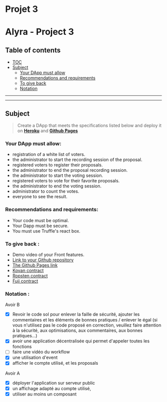 # Projet 3

# Alyra - Project 3

## Table of contents

- [TOC](#Table-of-contents)
- [Subject](#Subject)
    - [Your DApp must allow](#Your-DApp-must-allow)
    - [Recommendations and requirements](#Recommendations-and-requirements)
    - [To give back](#To-give-back)
    - [Notation](#notation)

---

---

## Subject

> Create a DApp that meets the specifications listed below and deploy it on [**Heroku**](https://www.heroku.com/) and [**Github Pages**](https://pages.github.com/)
> 

### **Your DApp must allow:**

- registration of a white list of voters.
- the administrator to start the recording session of the proposal.
- registered voters to register their proposals.
- the administrator to end the proposal recording session.
- the administrator to start the voting session.
- registered voters to vote for their favorite proposals.
- the administrator to end the voting session.
- administrator to count the votes.
- everyone to see the result.

### **Recommendations and requirements:**

- Your code must be optimal.
- Your Dapp must be secure.
- You must use Truffle's react box.

### **To give back :**

- Demo video of your Front features.
- [Link to your Github repository](https://github.com/tonTed/alyra_P3/tree/main) 
- [The Github Pages link](https://tonted.github.io/alyra_P3/)
- [Kovan contract](https://kovan.etherscan.io/address/0xd089edab994556409c73d94c7225533f2ce60eb5)
- [Ropsten contract](https://ropsten.etherscan.io/address/0xf28140450e8691ce9b90d87c183c2bf6c2c26ed6)
- [Fuji contract](https://testnet.snowtrace.io/address/0xac66956554377EE423f0187E97AC1dAFBeB8ec2E)

### **Notation :**
Avoir B
- [x] Revoir le code sol pour enlever la faille de sécurité, ajouter les commentaires et les éléments de bonnes pratiques / enlever le égal (si vous n'utilisez pas le code proposé en correction, veuillez faire attention à la
sécurité, aux optimisations, aux commentaires, aux bonnes pratiques...)
- [x] avoir une application décentralisée qui permet d'appeler toutes les fonctions
- [ ] faire une vidéo du workflow
- [x] une utilisation d'event
- [x] afficher le compte utilisé, et les proposals

Avoir A
- [x] déployer l'application sur serveur public
- [x] un affichage adapté au compte utilisé,
- [x] utiliser au moins un composant